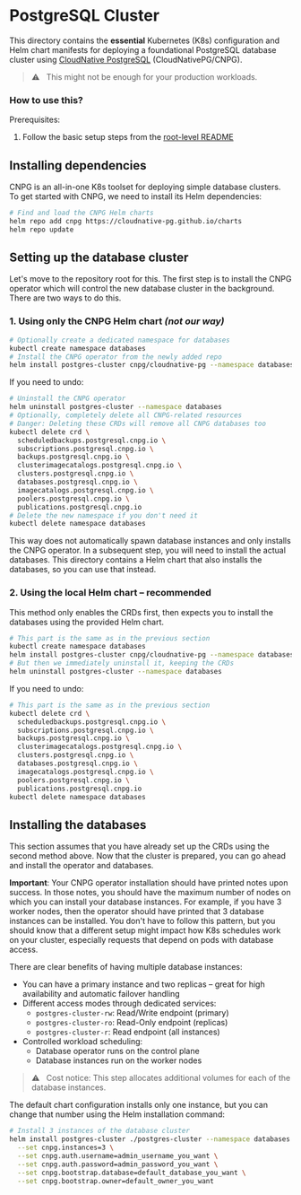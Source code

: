# PostgreSQL Cluster

This directory contains the **essential** Kubernetes (K8s) configuration and Helm chart manifests for deploying a foundational PostgreSQL database cluster using [CloudNative PostgreSQL](https://github.com/cloudnative-pg/cloudnative-pg) (CloudNativePG/CNPG).

> ⚠️ &nbsp; This might not be enough for your production workloads.

### How to use this?

Prerequisites:

  1. Follow the basic setup steps from the [root-level README](../README.md)

## Installing dependencies

CNPG is an all-in-one K8s toolset for deploying simple database clusters. To get started with CNPG, we need to install its Helm dependencies:

```bash
# Find and load the CNPG Helm charts
helm repo add cnpg https://cloudnative-pg.github.io/charts
helm repo update
```

## Setting up the database cluster

Let's move to the repository root for this. The first step is to install the CNPG operator which will control the new database cluster in the background. There are two ways to do this.

### 1. Using only the CNPG Helm chart _(not our way)_

```bash
# Optionally create a dedicated namespace for databases
kubectl create namespace databases
# Install the CNPG operator from the newly added repo
helm install postgres-cluster cnpg/cloudnative-pg --namespace databases
```

If you need to undo:

```bash
# Uninstall the CNPG operator
helm uninstall postgres-cluster --namespace databases
# Optionally, completely delete all CNPG-related resources
# Danger: Deleting these CRDs will remove all CNPG databases too
kubectl delete crd \
  scheduledbackups.postgresql.cnpg.io \
  subscriptions.postgresql.cnpg.io \
  backups.postgresql.cnpg.io \
  clusterimagecatalogs.postgresql.cnpg.io \
  clusters.postgresql.cnpg.io \
  databases.postgresql.cnpg.io \
  imagecatalogs.postgresql.cnpg.io \
  poolers.postgresql.cnpg.io \
  publications.postgresql.cnpg.io
# Delete the new namespace if you don't need it
kubectl delete namespace databases
```

This way does not automatically spawn database instances and only installs the CNPG operator. In a subsequent step, you will need to install the actual databases. This directory contains a Helm chart that also installs the databases, so you can use that instead.

### 2. Using the local Helm chart – recommended

This method only enables the CRDs first, then expects you to install the databases using the provided Helm chart.

```bash
# This part is the same as in the previous section
kubectl create namespace databases
helm install postgres-cluster cnpg/cloudnative-pg --namespace databases
# But then we immediately uninstall it, keeping the CRDs
helm uninstall postgres-cluster --namespace databases
```

If you need to undo:

```bash
# This part is the same as in the previous section
kubectl delete crd \
  scheduledbackups.postgresql.cnpg.io \
  subscriptions.postgresql.cnpg.io \
  backups.postgresql.cnpg.io \
  clusterimagecatalogs.postgresql.cnpg.io \
  clusters.postgresql.cnpg.io \
  databases.postgresql.cnpg.io \
  imagecatalogs.postgresql.cnpg.io \
  poolers.postgresql.cnpg.io \
  publications.postgresql.cnpg.io
kubectl delete namespace databases
```

## Installing the databases

This section assumes that you have already set up the CRDs using the second method above. Now that the cluster is prepared, you can go ahead and install the operator and databases.

**Important**: Your CNPG operator installation should have printed notes upon success. In those notes, you should have the maximum number of nodes on which you can install your database instances. For example, if you have 3 worker nodes, then the operator should have printed that 3 database instances can be installed. You don't have to follow this pattern, but you should know that a different setup might impact how K8s schedules work on your cluster, especially requests that depend on pods with database access.

There are clear benefits of having multiple database instances:

- You can have a primary instance and two replicas – great for high availability and automatic failover handling
- Different access modes through dedicated services:
  - `postgres-cluster-rw`: Read/Write endpoint (primary)
  - `postgres-cluster-ro`: Read-Only endpoint (replicas)
  - `postgres-cluster-r`: Read endpoint (all instances)
- Controlled workload scheduling:
  - Database operator runs on the control plane
  - Database instances run on the worker nodes

> ⚠️ &nbsp; Cost notice: This step allocates additional volumes for each of the database instances.

The default chart configuration installs only one instance, but you can change that number using the Helm installation command:

```bash
# Install 3 instances of the database cluster
helm install postgres-cluster ./postgres-cluster --namespace databases \
  --set cnpg.instances=3 \
  --set cnpg.auth.username=admin_username_you_want \
  --set cnpg.auth.password=admin_password_you_want \
  --set cnpg.bootstrap.database=default_database_you_want \
  --set cnpg.bootstrap.owner=default_owner_you_want
```

